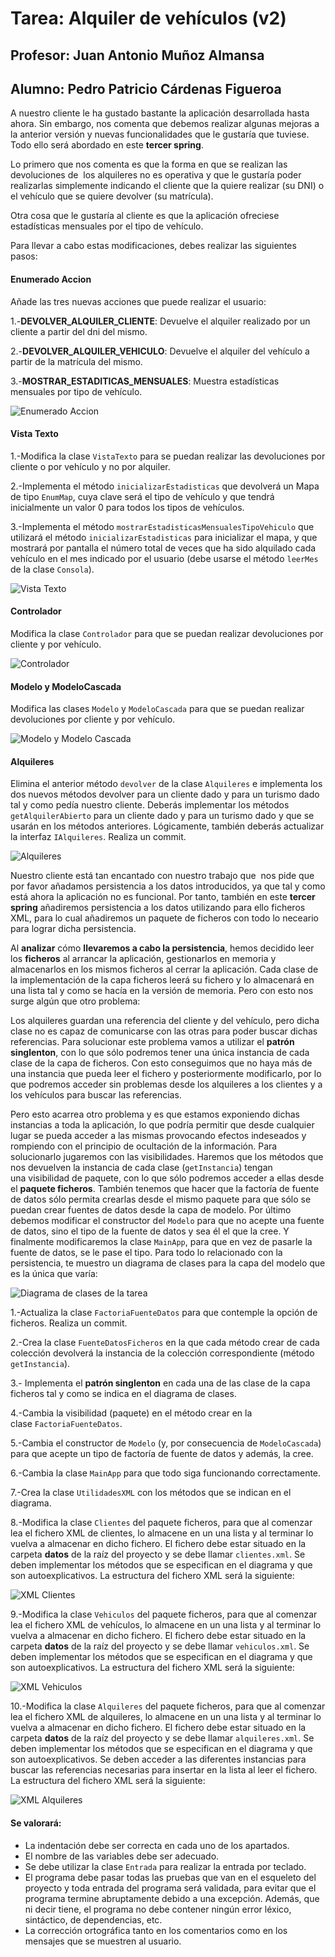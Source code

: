 # Tarea: Alquiler de vehículos (v2)
## Profesor: Juan Antonio Muñoz Almansa
## Alumno: Pedro Patricio Cárdenas Figueroa

A nuestro cliente le ha gustado bastante la aplicación desarrollada hasta ahora. Sin embargo, nos comenta que debemos realizar algunas mejoras a la anterior versión y nuevas funcionalidades que le gustaría que tuviese. Todo ello será abordado en este **tercer spring**.

Lo primero que nos comenta es que la forma en que se realizan las devoluciones de  los alquileres no es operativa y que le gustaría poder realizarlas simplemente indicando el cliente que la quiere realizar (su DNI) o el vehículo que se quiere devolver (su matrícula). 

Otra cosa que le gustaría al cliente es que la aplicación ofreciese estadísticas mensuales por el tipo de vehículo.

Para llevar a cabo estas modificaciones, debes realizar las siguientes pasos:

#### Enumerado Accion

Añade las tres nuevas acciones que puede realizar el usuario: 

1.-**DEVOLVER_ALQUILER_CLIENTE**: Devuelve el alquiler realizado por un cliente a partir del dni del mismo.

2.-**DEVOLVER_ALQUILER_VEHICULO**: Devuelve el alquiler del vehículo a partir de la matrícula del mismo. 

3.-**MOSTRAR_ESTADITICAS_MENSUALES**: Muestra estadísticas mensuales por tipo de vehículo.

![Enumerado Accion](src/main/resources/uml/Accion.png)

#### Vista Texto

1.-Modifica la clase `VistaTexto` para se puedan realizar las devoluciones por cliente o por vehículo y no por alquiler.

2.-Implementa el método `inicializarEstadisticas` que devolverá un Mapa de tipo `EnumMap`, cuya clave será el tipo de vehículo y que tendrá inicialmente un valor 0 para todos los tipos de vehículos.

3.-Implementa el método `mostrarEstadisticasMensualesTipoVehiculo` que utilizará el método `inicializarEstadisticas` para inicializar el mapa, y que mostrará por pantalla el número total de veces que ha sido alquilado cada vehículo en el mes indicado por el usuario (debe usarse el método `leerMes` de la clase `Consola`).

![Vista Texto](src/main/resources/uml/VistaTexto.png)

#### Controlador

Modifica la clase `Controlador` para que se puedan realizar devoluciones por cliente y por vehículo.

![Controlador](src/main/resources/uml/Controlador.png)

#### Modelo y ModeloCascada

Modifica las clases `Modelo` y `ModeloCascada` para que se puedan realizar devoluciones por cliente y por vehículo.

![Modelo y Modelo Cascada](src/main/resources/uml/Modelo_ModeloCascada.png)

#### Alquileres

Elimina el anterior método `devolver` de la clase `Alquileres` e implementa los dos nuevos métodos devolver para un cliente dado y para un turismo dado tal y como pedía nuestro cliente. Deberás implementar los métodos `getAlquilerAbierto` para un cliente dado y para un turismo dado y que se usarán en los métodos anteriores. Lógicamente, también deberás actualizar la interfaz `IAlquileres`. Realiza un commit.

![Alquileres](src/main/resources/uml/Alquileres.png)

Nuestro cliente está tan encantado con nuestro trabajo que  nos pide que por favor añadamos persistencia a los datos introducidos, ya que tal y como está ahora la aplicación no es funcional. Por tanto, también en este **tercer spring** añadiremos persistencia a los datos utilizando para ello ficheros XML, para lo cual añadiremos un paquete de ficheros con todo lo neceario para lograr dicha persistencia.

Al **analizar** cómo **llevaremos a cabo la persistencia**, hemos decidido leer los **ficheros** al arrancar la aplicación, gestionarlos en memoria y almacenarlos en los mismos ficheros al cerrar la aplicación. Cada clase de la implementación de la capa ficheros leerá su fichero y lo almacenará en una lista tal y como se hacía en la versión de memoria. Pero con esto nos surge algún que otro problema:

Los alquileres guardan una referencia del cliente y del vehículo, pero dicha clase no es capaz de comunicarse con las otras para poder buscar dichas referencias. Para solucionar este problema vamos a utilizar el **patrón singlenton**, con lo que sólo podremos tener una única instancia de cada clase de la capa de ficheros. Con esto conseguimos que no haya más de una instancia que pueda leer el fichero y posteriormente modificarlo, por lo que podremos acceder sin problemas desde los alquileres a los clientes y a los vehículos para buscar las referencias.

Pero esto acarrea otro problema y es que estamos exponiendo dichas instancias a toda la aplicación, lo que podría permitir que desde cualquier lugar se pueda acceder a las mismas provocando efectos indeseados y rompiendo con el principio de ocultación de la información. Para solucionarlo jugaremos con las visibilidades. Haremos que los métodos que nos devuelven la instancia de cada clase (`getInstancia`) tengan una visibilidad de paquete, con lo que sólo podremos acceder a ellas desde el **paquete ficheros**. También tenemos que hacer que la factoría de fuente de datos sólo permita crearlas desde el mismo paquete para que sólo se puedan crear fuentes de datos desde la capa de modelo. Por último debemos modificar el constructor del `Modelo` para que no acepte una fuente de datos, sino el tipo de la fuente de datos y sea él el que la cree. Y finalmente modificaremos la clase `MainApp`, para que en vez de pasarle la fuente de datos, se le pase el tipo.
Para todo lo relacionado con la persistencia, te muestro un diagrama de clases para la capa del modelo que es la única que varía:

![Diagrama de clases de la tarea](src/main/resources/uml/AlquilerVehiculosFicheros0.png)


1.-Actualiza la clase `FactoriaFuenteDatos` para que contemple la opción de ficheros. Realiza un commit.

2.-Crea la clase `FuenteDatosFicheros` en la que cada método crear de cada colección devolverá la instancia de la colección correspondiente (método `getInstancia`).

3.- Implementa el **patrón singlenton** en cada una de las clase de la capa ficheros tal y como se indica en el diagrama de clases.

4.-Cambia la visibilidad (paquete) en el método crear en la clase `FactoriaFuenteDatos`.

5.-Cambia el constructor de `Modelo` (y, por consecuencia de `ModeloCascada`) para que acepte un tipo de factoría de fuente de datos y además, la cree.

6.-Cambia la clase `MainApp` para que todo siga funcionando correctamente.

7.-Crea la clase `UtilidadesXML` con los métodos que se indican en el diagrama.

8.-Modifica la clase `Clientes` del paquete ficheros, para que al comenzar lea el fichero XML de clientes, lo almacene en un una lista y al terminar lo vuelva a almacenar en dicho fichero. El fichero debe estar situado en la carpeta **datos** de la raíz del proyecto y se debe llamar `clientes.xml`. Se deben implementar los métodos que se especifican en el diagrama y que son autoexplicativos. La estructura del fichero XML será la siguiente:

![XML Clientes](src/main/resources/uml/xml_clientes.png)

9.-Modifica la clase `Vehiculos` del paquete ficheros, para que al comenzar lea el fichero XML de vehículos, lo almacene en un una lista y al terminar lo vuelva a almacenar en dicho fichero. El fichero debe estar situado en la carpeta **datos** de la raíz del proyecto y se debe llamar `vehiculos.xml`. Se deben implementar los métodos que se especifican en el diagrama y que son autoexplicativos. La estructura del fichero XML será la siguiente:

![XML Vehiculos](src/main/resources/uml/xml_vehiculos.png)

10.-Modifica la clase `Alquileres` del paquete ficheros, para que al comenzar lea el fichero XML de alquileres, lo almacene en un una lista y al terminar lo vuelva a almacenar en dicho fichero. El fichero debe estar situado en la carpeta **datos** de la raíz del proyecto y se debe llamar `alquileres.xml`. Se deben implementar los métodos que se especifican en el diagrama y que son autoexplicativos. Se deben acceder a las diferentes instancias para buscar las referencias necesarias para insertar en la lista al leer el fichero. La estructura del fichero XML será la siguiente:

![XML Alquileres](src/main/resources/uml/xml_alquileres.png)



#### Se valorará:

- La indentación debe ser correcta en cada uno de los apartados.
- El nombre de las variables debe ser adecuado.
- Se debe utilizar la clase `Entrada` para realizar la entrada por teclado.
- El programa debe pasar todas las pruebas que van en el esqueleto del proyecto y toda entrada del programa será validada, para evitar que el programa termine abruptamente debido a una excepción. Además, que ni decir tiene, el programa no debe contener ningún error léxico, sintáctico, de dependencias, etc.
- La corrección ortográfica tanto en los comentarios como en los mensajes que se muestren al usuario.
